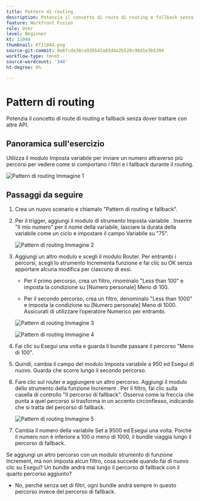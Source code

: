 ```yaml
---
title: Pattern di routing
description: Potenzia il concetto di route di routing e fallback senza dover trattare con altre API.
feature: Workfront Fusion
role: User
level: Beginner
kt: 11044
thumbnail: KT11044.png
source-git-commit: 8e07cde38ca939542a03dda2b520c90d1e3b5394
workflow-type: tm+mt
source-wordcount: '344'
ht-degree: 0%

---
```



# Pattern di routing

Potenzia il concetto di route di routing e fallback senza dover trattare con altre API.

## Panoramica sull&#39;esercizio

Utilizza il modulo Imposta variabile per inviare un numero attraverso più percorsi per vedere come si comportano i filtri e i fallback durante il routing.

![Pattern di routing Immagine 1](../12-exercises/assets/routing-patterns-walkthrough-1.png)

## Passaggi da seguire

1. Crea un nuovo scenario e chiamalo &quot;Pattern di routing e fallback&quot;.
1. Per il trigger, aggiungi il modulo di strumento Imposta variabile . Inserire &quot;Il mio numero&quot; per il nome della variabile, lasciare la durata della variabile come un ciclo e impostare il campo Variabile su &quot;75&quot;.

   ![Pattern di routing Immagine 2](../12-exercises/assets/routing-patterns-walkthrough-2.png)

1. Aggiungi un altro modulo e scegli il modulo Router. Per entrambi i percorsi, scegli lo strumento Incrementa funzione e fai clic su OK senza apportare alcuna modifica per ciascuno di essi.

   + Per il primo percorso, crea un filtro, rinominalo &quot;Less than 100&quot; e imposta la condizione su [Numero personale] Meno di 100.

   + Per il secondo percorso, crea un filtro, denominalo &quot;Less than 1000&quot; e imposta la condizione su [Numero personale] Meno di 1000. Assicurati di utilizzare l’operatore Numerico per entrambi.

   ![Pattern di routing Immagine 3](../12-exercises/assets/routing-patterns-walkthrough-3.png)

   ![Pattern di routing Immagine 4](../12-exercises/assets/routing-patterns-walkthrough-4.png)

1. Fai clic su Esegui una volta e guarda il bundle passare il percorso &quot;Meno di 100&quot;.
1. Quindi, cambia il campo del modulo Imposta variabile a 950 ed Esegui di nuovo. Guarda che scorre lungo il secondo percorso.
1. Fare clic sul router e aggiungere un altro percorso. Aggiungi il modulo dello strumento della funzione Increment . Per il filtro, fai clic sulla casella di controllo &quot;Il percorso di fallback&quot;. Osserva come la freccia che punta a quel percorso si trasforma in un accento circonflesso, indicando che si tratta del percorso di fallback.

   ![Pattern di routing Immagine 5](../12-exercises/assets/routing-patterns-walkthrough-5.png)

1. Cambia il numero della variabile Set a 9500 ed Esegui una volta. Poiché il numero non è inferiore a 100 o meno di 1000, il bundle viaggia lungo il percorso di fallback.

Se aggiungi un altro percorso con un modulo strumento di funzione Increment, ma non imposta alcun filtro, cosa succede quando fai di nuovo clic su Esegui? Un bundle andrà mai lungo il percorso di fallback con il quarto percorso aggiunto?

+ No, perché senza set di filtri, ogni bundle andrà sempre in questo percorso invece del percorso di fallback.
